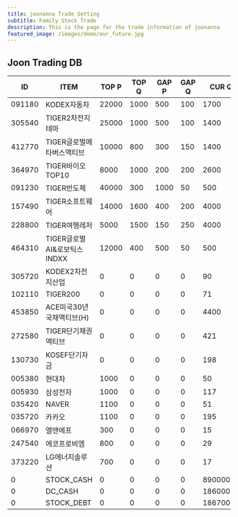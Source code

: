 ```yaml
---
title: joonanna Trade Setting
subtitle: Family Stock Trade
description: This is the page for the trade information of joonanna
featured_image: /images/demo/our_future.jpg
---
```


## Joon Trading DB

|ID|ITEM |TOP P|TOP Q|GAP P|GAP Q|CUR Q|
|--|-----|--|--|--|--|--|
|091180|KODEX자동차|22000|1000|500|100|1700|
|305540|TIGER2차전지테마|25000|1000|500|100|1400|
|412770|TIGER글로벌메타버스액티브|10000|800|300|150|1400| 
|364970|TIGER바이오TOP10|8000|1000|200|200|2600|
|091230|TIGER반도체|40000|300|1000|50|500|
|157490|TIGER소프트웨어|14000|1600|400|200|4000|
|228800|TIGER여행레저|5000|1500|150|250|4000|
|464310|TIGER글로벌AI&로보틱스INDXX|12000|400|500|50|500|
|305720|KODEX2차전지산업|0|0|0|0|90|
|102110|TIGER200|0|0|0|0|71|
|453850|ACE미국30년국채액티브(H)|0|0|0|0|4400|
|272580|TIGER단기채권액티브|0|0|0|0|421|
|130730|KOSEF단기자금|0|0|0|0|198|
|005380|현대차|1000|0|0|0|50|
|005930|삼성전자|1000|0|0|0|117|
|035420|NAVER|1100|0|0|0|51|
|035720|카카오|1100|0|0|0|195|
|066970|엘앤에프|300|0|0|0|15|
|247540|에코프로비엠|800|0|0|0|29|
|373220|LG에너지솔루션|700|0|0|0|17|
|0|STOCK_CASH|0|0|0|0|890000|
|0|DC_CASH|0|0|0|0|1860000|
|0|STOCK_DEBT|0|0|0|0|18670000|
